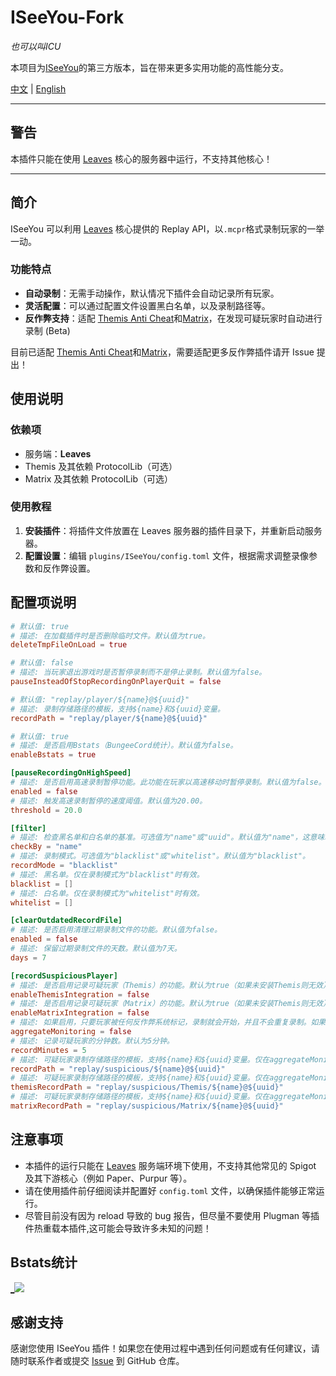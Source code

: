 # ISeeYou-Fork

_也可以叫ICU_

本项目为[ISeeYou](https://github.com/MC-XiaoHei/ISeeYou)的第三方版本，旨在带来更多实用功能的高性能分支。

[中文](README_CN.md) | [English](README.MD)

---

## 警告

本插件只能在使用 [Leaves](https://leavesmc.org/) 核心的服务器中运行，不支持其他核心！

---

## 简介

ISeeYou 可以利用 [Leaves](https://leavesmc.org/) 核心提供的 Replay API，以`.mcpr`格式录制玩家的一举一动。

### 功能特点

- **自动录制**：无需手动操作，默认情况下插件会自动记录所有玩家。
- **灵活配置**：可以通过配置文件设置黑白名单，以及录制路径等。
- **反作弊支持**：适配 [Themis Anti Cheat](https://www.spigotmc.org/resources/themis-anti-cheat-1-17-1-20-bedrock-support-paper-compatibility-free-optimized.90766/)和[Matrix](https://matrix.rip/)，在发现可疑玩家时自动进行录制 (Beta)

目前已适配 [Themis Anti Cheat](https://www.spigotmc.org/resources/themis-anti-cheat-1-17-1-20-bedrock-support-paper-compatibility-free-optimized.90766/)和[Matrix](https://matrix.rip/)，需要适配更多反作弊插件请开 Issue 提出！

## 使用说明

### 依赖项

- 服务端：**Leaves**
- Themis 及其依赖 ProtocolLib（可选）
- Matrix 及其依赖 ProtocolLib（可选）

### 使用教程

1. **安装插件**：将插件文件放置在 Leaves 服务器的插件目录下，并重新启动服务器。
2. **配置设置**：编辑 `plugins/ISeeYou/config.toml` 文件，根据需求调整录像参数和反作弊设置。

## 配置项说明

```toml
# 默认值: true
# 描述: 在加载插件时是否删除临时文件。默认值为true。
deleteTmpFileOnLoad = true

# 默认值: false
# 描述: 当玩家退出游戏时是否暂停录制而不是停止录制。默认值为false。
pauseInsteadOfStopRecordingOnPlayerQuit = false

# 默认值: "replay/player/${name}@${uuid}"
# 描述: 录制存储路径的模板，支持${name}和${uuid}变量。
recordPath = "replay/player/${name}@${uuid}"

# 默认值: true
# 描述: 是否启用Bstats（BungeeCord统计）。默认值为false。
enableBstats = true

[pauseRecordingOnHighSpeed]
# 描述: 是否启用高速录制暂停功能。此功能在玩家以高速移动时暂停录制。默认值为false。
enabled = false
# 描述: 触发高速录制暂停的速度阈值。默认值为20.00。
threshold = 20.0

[filter]
# 描述: 检查黑名单和白名单的基准。可选值为"name"或"uuid"。默认值为"name"，这意味着玩家的名称填写在下面的黑名单和白名单中。
checkBy = "name"
# 描述: 录制模式。可选值为"blacklist"或"whitelist"。默认值为"blacklist"。
recordMode = "blacklist"
# 描述: 黑名单。仅在录制模式为"blacklist"时有效。
blacklist = []
# 描述: 白名单。仅在录制模式为"whitelist"时有效。
whitelist = []

[clearOutdatedRecordFile]
# 描述: 是否启用清理过期录制文件的功能。默认值为false。
enabled = false
# 描述: 保留过期录制文件的天数。默认值为7天。
days = 7

[recordSuspiciousPlayer]
# 描述: 是否启用记录可疑玩家（Themis）的功能。默认为true（如果未安装Themis则无效）。
enableThemisIntegration = false
# 描述: 是否启用记录可疑玩家（Matrix）的功能。默认为true（如果未安装Themis则无效）。
enableMatrixIntegration = false
# 描述: 如果启用，只要玩家被任何反作弊系统标记，录制就会开始，并且不会重复录制。如果禁用，混合标记可能导致重复录制。
aggregateMonitoring = false
# 描述: 记录可疑玩家的分钟数。默认为5分钟。
recordMinutes = 5
# 描述: 可疑玩家录制存储路径的模板，支持${name}和${uuid}变量。仅在aggregateMonitoring = true时有意义。
recordPath = "replay/suspicious/${name}@${uuid}"
# 描述: 可疑玩家录制存储路径的模板，支持${name}和${uuid}变量。仅在aggregateMonitoring = true时有意义。
themisRecordPath = "replay/suspicious/Themis/${name}@${uuid}"
# 描述: 可疑玩家录制存储路径的模板，支持${name}和${uuid}变量。仅在aggregateMonitoring = true时有意义。
matrixRecordPath = "replay/suspicious/Matrix/${name}@${uuid}"

```

## 注意事项

- 本插件的运行只能在 [Leaves](https://leavesmc.top/) 服务端环境下使用，不支持其他常见的 Spigot 及其下游核心（例如 Paper、Purpur 等）。
- 请在使用插件前仔细阅读并配置好 `config.toml` 文件，以确保插件能够正常运行。
- 尽管目前没有因为 reload 导致的 bug 报告，但尽量不要使用 Plugman 等插件热重载本插件,这可能会导致许多未知的问题！

## Bstats统计
[_![](https://bstats.org/signatures/bukkit/ISeeYou-Fork.svg)](https://bstats.org/plugin/bukkit/ISeeYou-Fork/21068)


## 感谢支持

感谢您使用 ISeeYou 插件！如果您在使用过程中遇到任何问题或有任何建议，请随时联系作者或提交 [Issue](https://github.com/Xavier-MC/ISeeYou) 到 GitHub 仓库。

